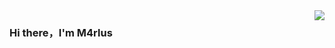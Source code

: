 <img align="right" src="https://github-readme-stats.vercel.app/api?username=M4rlus&show_icons=true&icon_color=CE1D2D&text_color=718096&bg_color=00000000&hide_title=true&hide_border=true" />

### Hi there，I'm M4rlus 
